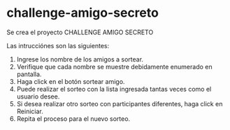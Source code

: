 # challenge-amigo-secreto

Se crea el proyecto CHALLENGE AMIGO SECRETO

Las intrucciónes son las siguientes:
1. Ingrese los nombre de los amigos a sortear.
2. Verifique que cada nombre se muestre debidamente enumerado en pantalla.
3. Haga click en el botón sortear amigo.
4. Puede realizar el sorteo con la lista ingresada tantas veces como el usuario desee.
5. Si desea realizar otro sorteo con participantes diferentes, haga click en Reiniciar.
6. Repita el proceso para el nuevo sorteo.
